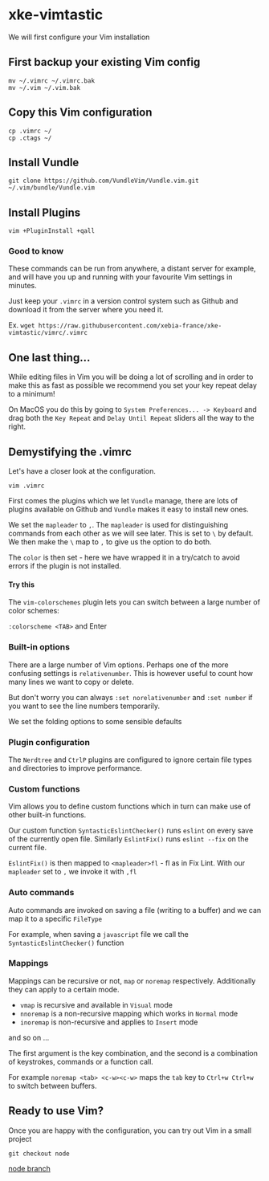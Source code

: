 # xke-vimtastic

We will first configure your Vim installation

## First backup your existing Vim config

```
mv ~/.vimrc ~/.vimrc.bak
mv ~/.vim ~/.vim.bak
```

## Copy this Vim configuration

```
cp .vimrc ~/
cp .ctags ~/

```

## Install Vundle

```
git clone https://github.com/VundleVim/Vundle.vim.git ~/.vim/bundle/Vundle.vim
```
## Install Plugins

```
vim +PluginInstall +qall
```


### Good to know

These commands can be run from anywhere, a distant server for example, and will have you up and running with your favourite Vim settings in minutes.

Just keep your `.vimrc` in a version control system such as Github and download it from the server where you need it.

Ex. `wget https://raw.githubusercontent.com/xebia-france/xke-vimtastic/vimrc/.vimrc`

## One last thing...

While editing files in Vim you will be doing a lot of scrolling and in order to make this as fast as possible we recommend you set your key repeat delay to a minimum!

On MacOS you do this by going to `System Preferences... -> Keyboard` and drag both the `Key Repeat` and `Delay Until Repeat` sliders all the way to the right.


## Demystifying the .vimrc

Let's have a closer look at the configuration.

```
vim .vimrc
```

First comes the plugins which we let `Vundle` manage, there are lots of plugins available on Github and `Vundle` makes it easy to install new ones.

We set the `mapleader` to `,`. The `mapleader` is used for distinguishing commands from each other as we will see later. This is set to `\` by default.
We then make the `\` map to `,` to give us the option to do both.

The `color` is then set - here we have wrapped it in a try/catch to avoid errors if the plugin is not installed.

#### Try this
The `vim-colorschemes` plugin lets you can switch between a large number of color schemes:

```:colorscheme <TAB>``` and Enter

### Built-in options

There are a large number of Vim options. Perhaps one of the more confusing settings is `relativenumber`. This is however useful to count how many lines we want to copy or delete.

But don't worry you can always `:set norelativenumber` and `:set number` if you want to see the line numbers temporarily.

We set the folding options to some sensible defaults

### Plugin configuration

The `Nerdtree` and `CtrlP` plugins are configured to ignore certain file types and directories to improve performance.

### Custom functions

Vim allows you to define custom functions which in turn can make use of other built-in functions.

Our custom function `SyntasticEslintChecker()` runs `eslint` on every save of the currently open file.
Similarly `EslintFix()` runs `eslint --fix` on the current file.

`EslintFix()` is then mapped to `<mapleader>fl` - fl as in Fix Lint. With our `mapleader` set to `,` we invoke it with `,fl`

### Auto commands

Auto commands are invoked on saving a file (writing to a buffer) and we can map it to a specific `FileType`

For example, when saving a `javascript` file we call the `SyntasticEslintChecker()` function


### Mappings

Mappings can be recursive or not, `map` or `noremap` respectively. Additionally they can apply to a certain mode.

- `vmap` is recursive and available in `Visual` mode
- `nnoremap` is a non-recursive mapping which works in `Normal` mode
- `inoremap` is non-recursive and applies to `Insert` mode

and so on ...

The first argument is the key combination, and the second is a combination of keystrokes, commands or a function call.


For example `noremap <tab> <c-w><c-w>` maps the `tab` key to `Ctrl+w Ctrl+w` to switch between buffers.


## Ready to use Vim?

Once you are happy with the configuration, you can try out Vim in a small project

```git checkout node```

[node branch](https://github.com/xebia-france/xke-vimtastic/tree/node)
